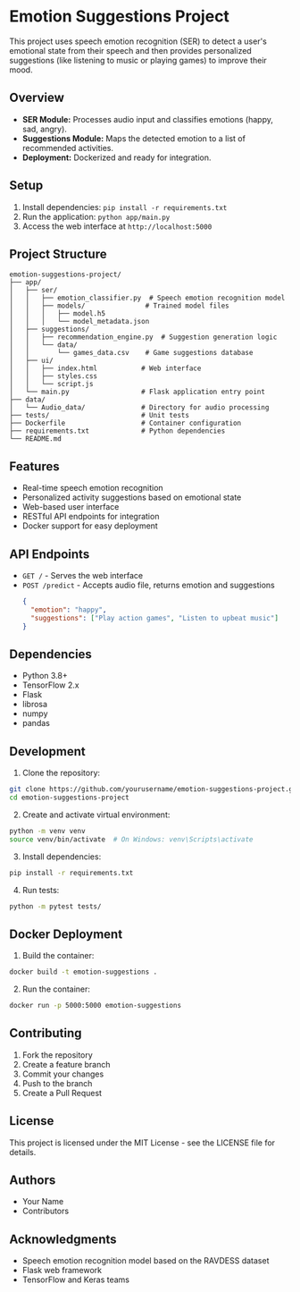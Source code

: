 # Emotion Suggestions Project

This project uses speech emotion recognition (SER) to detect a user's emotional state from their speech and then provides personalized suggestions (like listening to music or playing games) to improve their mood.

## Overview
- **SER Module:** Processes audio input and classifies emotions (happy, sad, angry).
- **Suggestions Module:** Maps the detected emotion to a list of recommended activities.
- **Deployment:** Dockerized and ready for integration.

## Setup
1. Install dependencies: `pip install -r requirements.txt`
2. Run the application: `python app/main.py`
3. Access the web interface at `http://localhost:5000`

## Project Structure
```
emotion-suggestions-project/
├── app/
│   ├── ser/
│   │   ├── emotion_classifier.py  # Speech emotion recognition model
│   │   ├── models/               # Trained model files
│   │   │   ├── model.h5
│   │   │   └── model_metadata.json
│   ├── suggestions/
│   │   ├── recommendation_engine.py  # Suggestion generation logic
│   │   └── data/
│   │       └── games_data.csv    # Game suggestions database
│   ├── ui/
│   │   ├── index.html           # Web interface
│   │   ├── styles.css
│   │   └── script.js
│   └── main.py                  # Flask application entry point
├── data/
│   └── Audio_data/              # Directory for audio processing
├── tests/                       # Unit tests
├── Dockerfile                   # Container configuration
├── requirements.txt             # Python dependencies
└── README.md
```

## Features
- Real-time speech emotion recognition
- Personalized activity suggestions based on emotional state
- Web-based user interface
- RESTful API endpoints for integration
- Docker support for easy deployment

## API Endpoints
- `GET /` - Serves the web interface
- `POST /predict` - Accepts audio file, returns emotion and suggestions
  ```json
  {
    "emotion": "happy",
    "suggestions": ["Play action games", "Listen to upbeat music"]
  }
  ```

## Dependencies
- Python 3.8+
- TensorFlow 2.x
- Flask
- librosa
- numpy
- pandas

## Development
1. Clone the repository:
```bash
git clone https://github.com/yourusername/emotion-suggestions-project.git
cd emotion-suggestions-project
```

2. Create and activate virtual environment:
```bash
python -m venv venv
source venv/bin/activate  # On Windows: venv\Scripts\activate
```

3. Install dependencies:
```bash
pip install -r requirements.txt
```

4. Run tests:
```bash
python -m pytest tests/
```

## Docker Deployment
1. Build the container:
```bash
docker build -t emotion-suggestions .
```

2. Run the container:
```bash
docker run -p 5000:5000 emotion-suggestions
```

## Contributing
1. Fork the repository
2. Create a feature branch
3. Commit your changes
4. Push to the branch
5. Create a Pull Request

## License
This project is licensed under the MIT License - see the LICENSE file for details.

## Authors
- Your Name
- Contributors

## Acknowledgments
- Speech emotion recognition model based on the RAVDESS dataset
- Flask web framework
- TensorFlow and Keras teams
